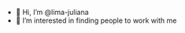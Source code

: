 - 👋 Hi, I’m @lima-juliana
- 👀 I’m interested in finding people to work with me

<!---
lima-juliana/lima-juliana is a ✨ special ✨ repository because its `README.md` (this file) appears on your GitHub profile.
You can click the Preview link to take a look at your changes.
--->
